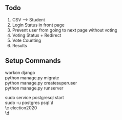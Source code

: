 ## Todo
1. CSV --> Student
2. Login Status in front page
3. Prevent user from going to next page without voting
4. Voting Status + Redirect
5. Vote Counting
6. Results

## Setup Commands
workon django  
python manage.py migrate  
python manage.py createsuperuser  
python manage.py runserver 


sudo service postgresql start  
sudo -u postgres psql
\l  
\c election2020  
\d  
